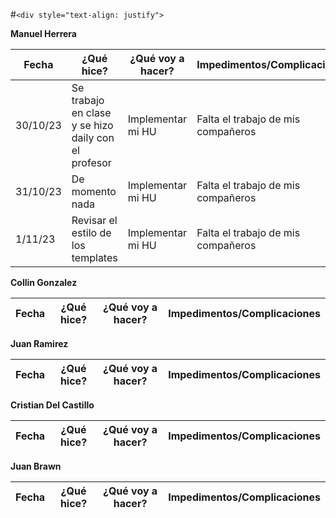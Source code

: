 #`<div style="text-align: justify">`

**Manuel Herrera**

| Fecha | ¿Qué hice? | ¿Qué voy a hacer? | Impedimentos/Complicaciones |
| ----- | ------------ | ------------------- | --------------------------- |
|30/10/23| Se trabajo en clase y se hizo daily con el profesor | Implementar mi HU | Falta el trabajo de mis compañeros |
|31/10/23| De momento nada | Implementar mi HU | Falta el trabajo de mis compañeros |
|1/11/23| Revisar el estilo de los templates | Implementar mi HU | Falta el trabajo de mis compañeros |


**Collin Gonzalez**

| Fecha | ¿Qué hice? | ¿Qué voy a hacer? | Impedimentos/Complicaciones |
| ----- | ------------ | ------------------- | --------------------------- |



**Juan Ramirez**

| Fecha | ¿Qué hice? | ¿Qué voy a hacer? | Impedimentos/Complicaciones |
| ----- | ------------ | ------------------- | --------------------------- |


**Cristian Del Castillo**

| Fecha | ¿Qué hice? | ¿Qué voy a hacer? | Impedimentos/Complicaciones |
| ----- | ------------ | ------------------- | --------------------------- |



**Juan Brawn**

| Fecha | ¿Qué hice? | ¿Qué voy a hacer? | Impedimentos/Complicaciones |
| ----- | ------------ | ------------------- | --------------------------- |


<div/>
